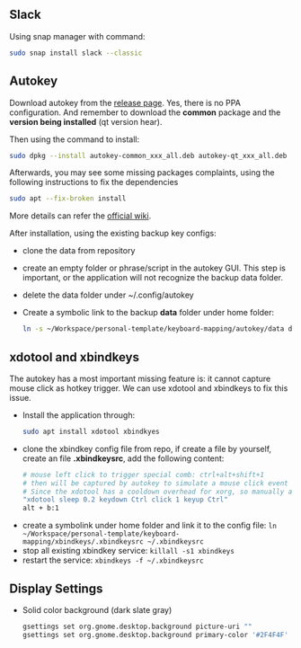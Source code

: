 ## Slack

Using snap manager with command:

```bash
sudo snap install slack --classic
```

## Autokey

Download autokey from the [release page](https://github.com/autokey/autokey/releases/). Yes, there is no PPA configuration. And remember to download the **common** package and the **version being installed** (qt version hear).

Then using the command to install:

```bash
sudo dpkg --install autokey-common_xxx_all.deb autokey-qt_xxx_all.deb
```

Afterwards, you may see some missing packages complaints, using the following instructions to fix the dependencies

```bash
sudo apt --fix-broken install
```

More details can refer the [official wiki](https://github.com/autokey/autokey/wiki/Installing#installation-options).

After installation, using the existing backup key configs:

- clone the data from repository
- create an empty folder or phrase/script in the autokey GUI. This step is important, or the application will not recognize the backup data folder. 
- delete the data folder under ~/.config/autokey
- Create a symbolic link to the backup **data** folder under home folder:
  
    ```bash
    ln -s ~/Workspace/personal-template/keyboard-mapping/autokey/data data
    ```

## xdotool and xbindkeys

The autokey has a most important missing feature is: it cannot capture mouse click as hotkey trigger. We can use xdotool and xbindkeys to fix this issue.

- Install the application through:
    ```bash
    sudo apt install xdotool xbindkyes
    ```
- clone the xbindkey config file from repo, if create a file by yourself, create an file **.xbindkeysrc**, add the following content:
    ```bash
    # mouse left click to trigger special comb: ctrl+alt+shift+1                               
    # then will be captured by autokey to simulate a mouse click event
    # Since the xdotool has a cooldown overhead for xorg, so manually add the sleep to reset
    "xdotool sleep 0.2 keydown Ctrl click 1 keyup Ctrl"
    alt + b:1
    ```
- create a symbolink under home folder and link it to the config file: `ln ~/Workspace/personal-template/keyboard-mapping/xbindkeys/.xbindkeysrc ~/.xbindkeysrc`
- stop all existing xbindkey service: `killall -s1 xbindkeys`
- restart the service: `xbindkeys -f ~/.xbindkeysrc`

## Display Settings

- Solid color background (dark slate gray)

    ```bash
    gsettings set org.gnome.desktop.background picture-uri ""
    gsettings set org.gnome.desktop.background primary-color '#2F4F4F'    
    ```
